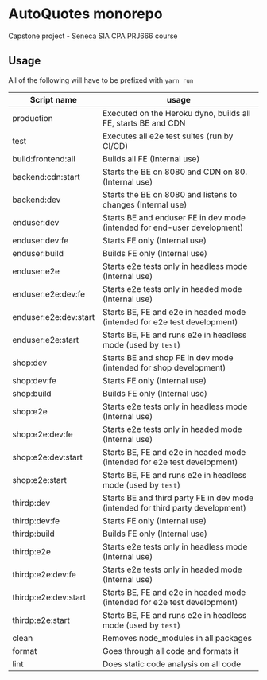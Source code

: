 # AutoQuotes monorepo

Capstone project - Seneca SIA CPA PRJ666 course

## Usage

All of the following will have to be prefixed with `yarn run`

| Script name           | usage                                                                           |
| --------------------- | ------------------------------------------------------------------------------- |
| production            | Executed on the Heroku dyno, builds all FE, starts BE and CDN                   |
| test                  | Executes all e2e test suites (run by CI/CD)                                     |
| build:frontend:all    | Builds all FE (Internal use)                                                    |
| backend:cdn:start     | Starts the BE on 8080 and CDN on 80. (Internal use)                             |
| backend:dev           | Starts the BE on 8080 and listens to changes (Internal use)                     |
| enduser:dev           | Starts BE and enduser FE in dev mode (intended for end-user development)        |
| enduser:dev:fe        | Starts FE only (Internal use)                                                   |
| enduser:build         | Builds FE only (Internal use)                                                   |
| enduser:e2e           | Starts e2e tests only in headless mode (Internal use)                           |
| enduser:e2e:dev:fe    | Starts e2e tests only in headed mode (Internal use)                             |
| enduser:e2e:dev:start | Starts BE, FE and e2e in headed mode (intended for e2e test development)        |
| enduser:e2e:start     | Starts BE, FE and runs e2e in headless mode (used by `test`)                    |
| shop:dev              | Starts BE and shop FE in dev mode (intended for shop development)               |
| shop:dev:fe           | Starts FE only (Internal use)                                                   |
| shop:build            | Builds FE only (Internal use)                                                   |
| shop:e2e              | Starts e2e tests only in headless mode (Internal use)                           |
| shop:e2e:dev:fe       | Starts e2e tests only in headed mode (Internal use)                             |
| shop:e2e:dev:start    | Starts BE, FE and e2e in headed mode (intended for e2e test development)        |
| shop:e2e:start        | Starts BE, FE and runs e2e in headless mode (used by `test`)                    |
| thirdp:dev            | Starts BE and third party FE in dev mode (intended for third party development) |
| thirdp:dev:fe         | Starts FE only (Internal use)                                                   |
| thirdp:build          | Builds FE only (Internal use)                                                   |
| thirdp:e2e            | Starts e2e tests only in headless mode (Internal use)                           |
| thirdp:e2e:dev:fe     | Starts e2e tests only in headed mode (Internal use)                             |
| thirdp:e2e:dev:start  | Starts BE, FE and e2e in headed mode (intended for e2e test development)        |
| thirdp:e2e:start      | Starts BE, FE and runs e2e in headless mode (used by `test`)                    |
| clean                 | Removes node_modules in all packages                                            |
| format                | Goes through all code and formats it                                            |
| lint                  | Does static code analysis on all code                                           |
